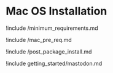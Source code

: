 # Mac OS Installation

!include /minimum_requirements.md

!include /mac_pre_req.md

!include /post_package_install.md

!include getting_started/mastodon.md 
